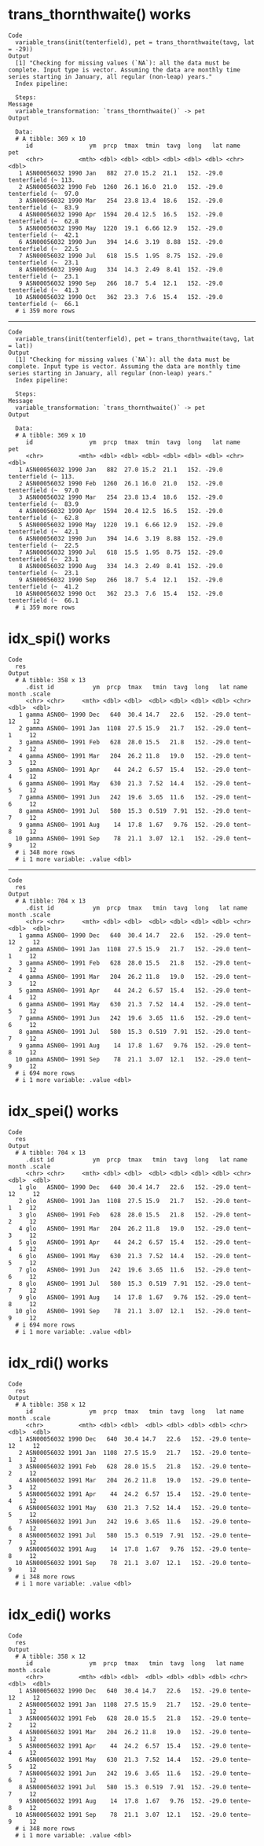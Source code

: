 # trans_thornthwaite() works

    Code
      variable_trans(init(tenterfield), pet = trans_thornthwaite(tavg, lat = -29))
    Output
      [1] "Checking for missing values (`NA`): all the data must be complete. Input type is vector. Assuming the data are monthly time series starting in January, all regular (non-leap) years."
      Index pipeline: 
      
      Steps: 
    Message
      variable_transformation: `trans_thornthwaite()` -> pet
    Output
      
      Data: 
      # A tibble: 369 x 10
         id                ym  prcp  tmax  tmin  tavg  long   lat name             pet
         <chr>          <mth> <dbl> <dbl> <dbl> <dbl> <dbl> <dbl> <chr>          <dbl>
       1 ASN00056032 1990 Jan   882  27.0 15.2  21.1   152. -29.0 tenterfield (~ 113. 
       2 ASN00056032 1990 Feb  1260  26.1 16.0  21.0   152. -29.0 tenterfield (~  97.0
       3 ASN00056032 1990 Mar   254  23.8 13.4  18.6   152. -29.0 tenterfield (~  83.9
       4 ASN00056032 1990 Apr  1594  20.4 12.5  16.5   152. -29.0 tenterfield (~  62.8
       5 ASN00056032 1990 May  1220  19.1  6.66 12.9   152. -29.0 tenterfield (~  42.1
       6 ASN00056032 1990 Jun   394  14.6  3.19  8.88  152. -29.0 tenterfield (~  22.5
       7 ASN00056032 1990 Jul   618  15.5  1.95  8.75  152. -29.0 tenterfield (~  23.1
       8 ASN00056032 1990 Aug   334  14.3  2.49  8.41  152. -29.0 tenterfield (~  23.1
       9 ASN00056032 1990 Sep   266  18.7  5.4  12.1   152. -29.0 tenterfield (~  41.3
      10 ASN00056032 1990 Oct   362  23.3  7.6  15.4   152. -29.0 tenterfield (~  66.1
      # i 359 more rows

---

    Code
      variable_trans(init(tenterfield), pet = trans_thornthwaite(tavg, lat = lat))
    Output
      [1] "Checking for missing values (`NA`): all the data must be complete. Input type is vector. Assuming the data are monthly time series starting in January, all regular (non-leap) years."
      Index pipeline: 
      
      Steps: 
    Message
      variable_transformation: `trans_thornthwaite()` -> pet
    Output
      
      Data: 
      # A tibble: 369 x 10
         id                ym  prcp  tmax  tmin  tavg  long   lat name             pet
         <chr>          <mth> <dbl> <dbl> <dbl> <dbl> <dbl> <dbl> <chr>          <dbl>
       1 ASN00056032 1990 Jan   882  27.0 15.2  21.1   152. -29.0 tenterfield (~ 113. 
       2 ASN00056032 1990 Feb  1260  26.1 16.0  21.0   152. -29.0 tenterfield (~  97.0
       3 ASN00056032 1990 Mar   254  23.8 13.4  18.6   152. -29.0 tenterfield (~  83.9
       4 ASN00056032 1990 Apr  1594  20.4 12.5  16.5   152. -29.0 tenterfield (~  62.8
       5 ASN00056032 1990 May  1220  19.1  6.66 12.9   152. -29.0 tenterfield (~  42.1
       6 ASN00056032 1990 Jun   394  14.6  3.19  8.88  152. -29.0 tenterfield (~  22.5
       7 ASN00056032 1990 Jul   618  15.5  1.95  8.75  152. -29.0 tenterfield (~  23.1
       8 ASN00056032 1990 Aug   334  14.3  2.49  8.41  152. -29.0 tenterfield (~  23.1
       9 ASN00056032 1990 Sep   266  18.7  5.4  12.1   152. -29.0 tenterfield (~  41.2
      10 ASN00056032 1990 Oct   362  23.3  7.6  15.4   152. -29.0 tenterfield (~  66.1
      # i 359 more rows

# idx_spi() works

    Code
      res
    Output
      # A tibble: 358 x 13
         .dist id           ym  prcp  tmax   tmin  tavg  long   lat name  month .scale
         <chr> <chr>     <mth> <dbl> <dbl>  <dbl> <dbl> <dbl> <dbl> <chr> <dbl>  <dbl>
       1 gamma ASN00~ 1990 Dec   640  30.4 14.7   22.6   152. -29.0 tent~    12     12
       2 gamma ASN00~ 1991 Jan  1108  27.5 15.9   21.7   152. -29.0 tent~     1     12
       3 gamma ASN00~ 1991 Feb   628  28.0 15.5   21.8   152. -29.0 tent~     2     12
       4 gamma ASN00~ 1991 Mar   204  26.2 11.8   19.0   152. -29.0 tent~     3     12
       5 gamma ASN00~ 1991 Apr    44  24.2  6.57  15.4   152. -29.0 tent~     4     12
       6 gamma ASN00~ 1991 May   630  21.3  7.52  14.4   152. -29.0 tent~     5     12
       7 gamma ASN00~ 1991 Jun   242  19.6  3.65  11.6   152. -29.0 tent~     6     12
       8 gamma ASN00~ 1991 Jul   580  15.3  0.519  7.91  152. -29.0 tent~     7     12
       9 gamma ASN00~ 1991 Aug    14  17.8  1.67   9.76  152. -29.0 tent~     8     12
      10 gamma ASN00~ 1991 Sep    78  21.1  3.07  12.1   152. -29.0 tent~     9     12
      # i 348 more rows
      # i 1 more variable: .value <dbl>

---

    Code
      res
    Output
      # A tibble: 704 x 13
         .dist id           ym  prcp  tmax   tmin  tavg  long   lat name  month .scale
         <chr> <chr>     <mth> <dbl> <dbl>  <dbl> <dbl> <dbl> <dbl> <chr> <dbl>  <dbl>
       1 gamma ASN00~ 1990 Dec   640  30.4 14.7   22.6   152. -29.0 tent~    12     12
       2 gamma ASN00~ 1991 Jan  1108  27.5 15.9   21.7   152. -29.0 tent~     1     12
       3 gamma ASN00~ 1991 Feb   628  28.0 15.5   21.8   152. -29.0 tent~     2     12
       4 gamma ASN00~ 1991 Mar   204  26.2 11.8   19.0   152. -29.0 tent~     3     12
       5 gamma ASN00~ 1991 Apr    44  24.2  6.57  15.4   152. -29.0 tent~     4     12
       6 gamma ASN00~ 1991 May   630  21.3  7.52  14.4   152. -29.0 tent~     5     12
       7 gamma ASN00~ 1991 Jun   242  19.6  3.65  11.6   152. -29.0 tent~     6     12
       8 gamma ASN00~ 1991 Jul   580  15.3  0.519  7.91  152. -29.0 tent~     7     12
       9 gamma ASN00~ 1991 Aug    14  17.8  1.67   9.76  152. -29.0 tent~     8     12
      10 gamma ASN00~ 1991 Sep    78  21.1  3.07  12.1   152. -29.0 tent~     9     12
      # i 694 more rows
      # i 1 more variable: .value <dbl>

# idx_spei() works

    Code
      res
    Output
      # A tibble: 704 x 13
         .dist id           ym  prcp  tmax   tmin  tavg  long   lat name  month .scale
         <chr> <chr>     <mth> <dbl> <dbl>  <dbl> <dbl> <dbl> <dbl> <chr> <dbl>  <dbl>
       1 glo   ASN00~ 1990 Dec   640  30.4 14.7   22.6   152. -29.0 tent~    12     12
       2 glo   ASN00~ 1991 Jan  1108  27.5 15.9   21.7   152. -29.0 tent~     1     12
       3 glo   ASN00~ 1991 Feb   628  28.0 15.5   21.8   152. -29.0 tent~     2     12
       4 glo   ASN00~ 1991 Mar   204  26.2 11.8   19.0   152. -29.0 tent~     3     12
       5 glo   ASN00~ 1991 Apr    44  24.2  6.57  15.4   152. -29.0 tent~     4     12
       6 glo   ASN00~ 1991 May   630  21.3  7.52  14.4   152. -29.0 tent~     5     12
       7 glo   ASN00~ 1991 Jun   242  19.6  3.65  11.6   152. -29.0 tent~     6     12
       8 glo   ASN00~ 1991 Jul   580  15.3  0.519  7.91  152. -29.0 tent~     7     12
       9 glo   ASN00~ 1991 Aug    14  17.8  1.67   9.76  152. -29.0 tent~     8     12
      10 glo   ASN00~ 1991 Sep    78  21.1  3.07  12.1   152. -29.0 tent~     9     12
      # i 694 more rows
      # i 1 more variable: .value <dbl>

# idx_rdi() works

    Code
      res
    Output
      # A tibble: 358 x 12
         id                ym  prcp  tmax   tmin  tavg  long   lat name   month .scale
         <chr>          <mth> <dbl> <dbl>  <dbl> <dbl> <dbl> <dbl> <chr>  <dbl>  <dbl>
       1 ASN00056032 1990 Dec   640  30.4 14.7   22.6   152. -29.0 tente~    12     12
       2 ASN00056032 1991 Jan  1108  27.5 15.9   21.7   152. -29.0 tente~     1     12
       3 ASN00056032 1991 Feb   628  28.0 15.5   21.8   152. -29.0 tente~     2     12
       4 ASN00056032 1991 Mar   204  26.2 11.8   19.0   152. -29.0 tente~     3     12
       5 ASN00056032 1991 Apr    44  24.2  6.57  15.4   152. -29.0 tente~     4     12
       6 ASN00056032 1991 May   630  21.3  7.52  14.4   152. -29.0 tente~     5     12
       7 ASN00056032 1991 Jun   242  19.6  3.65  11.6   152. -29.0 tente~     6     12
       8 ASN00056032 1991 Jul   580  15.3  0.519  7.91  152. -29.0 tente~     7     12
       9 ASN00056032 1991 Aug    14  17.8  1.67   9.76  152. -29.0 tente~     8     12
      10 ASN00056032 1991 Sep    78  21.1  3.07  12.1   152. -29.0 tente~     9     12
      # i 348 more rows
      # i 1 more variable: .value <dbl>

# idx_edi() works

    Code
      res
    Output
      # A tibble: 358 x 12
         id                ym  prcp  tmax   tmin  tavg  long   lat name   month .scale
         <chr>          <mth> <dbl> <dbl>  <dbl> <dbl> <dbl> <dbl> <chr>  <dbl>  <dbl>
       1 ASN00056032 1990 Dec   640  30.4 14.7   22.6   152. -29.0 tente~    12     12
       2 ASN00056032 1991 Jan  1108  27.5 15.9   21.7   152. -29.0 tente~     1     12
       3 ASN00056032 1991 Feb   628  28.0 15.5   21.8   152. -29.0 tente~     2     12
       4 ASN00056032 1991 Mar   204  26.2 11.8   19.0   152. -29.0 tente~     3     12
       5 ASN00056032 1991 Apr    44  24.2  6.57  15.4   152. -29.0 tente~     4     12
       6 ASN00056032 1991 May   630  21.3  7.52  14.4   152. -29.0 tente~     5     12
       7 ASN00056032 1991 Jun   242  19.6  3.65  11.6   152. -29.0 tente~     6     12
       8 ASN00056032 1991 Jul   580  15.3  0.519  7.91  152. -29.0 tente~     7     12
       9 ASN00056032 1991 Aug    14  17.8  1.67   9.76  152. -29.0 tente~     8     12
      10 ASN00056032 1991 Sep    78  21.1  3.07  12.1   152. -29.0 tente~     9     12
      # i 348 more rows
      # i 1 more variable: .value <dbl>

